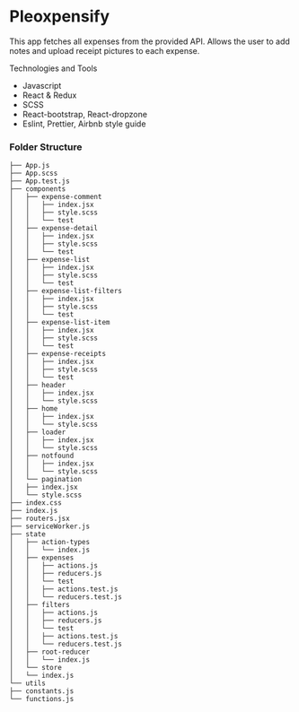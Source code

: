 # Pleoxpensify

This app fetches all expenses from the provided API. Allows the user to add notes and upload receipt pictures to each expense.

Technologies and Tools

- Javascript
- React & Redux
- SCSS
- React-bootstrap, React-dropzone
- Eslint, Prettier, Airbnb style guide

### Folder Structure

```
├── App.js
├── App.scss
├── App.test.js
├── components
│   ├── expense-comment
│   │   ├── index.jsx
│   │   ├── style.scss
│   │   └── test
│   ├── expense-detail
│   │   ├── index.jsx
│   │   ├── style.scss
│   │   └── test
│   ├── expense-list
│   │   ├── index.jsx
│   │   ├── style.scss
│   │   └── test
│   ├── expense-list-filters
│   │   ├── index.jsx
│   │   ├── style.scss
│   │   └── test
│   ├── expense-list-item
│   │   ├── index.jsx
│   │   ├── style.scss
│   │   └── test
│   ├── expense-receipts
│   │   ├── index.jsx
│   │   ├── style.scss
│   │   └── test
│   ├── header
│   │   ├── index.jsx
│   │   └── style.scss
│   ├── home
│   │   ├── index.jsx
│   │   └── style.scss
│   ├── loader
│   │   ├── index.jsx
│   │   └── style.scss
│   ├── notfound
│   │   ├── index.jsx
│   │   └── style.scss
│   └── pagination
│   ├── index.jsx
│   └── style.scss
├── index.css
├── index.js
├── routers.jsx
├── serviceWorker.js
├── state
│   ├── action-types
│   │   └── index.js
│   ├── expenses
│   │   ├── actions.js
│   │   ├── reducers.js
│   │   └── test
│   │   ├── actions.test.js
│   │   └── reducers.test.js
│   ├── filters
│   │   ├── actions.js
│   │   ├── reducers.js
│   │   └── test
│   │   ├── actions.test.js
│   │   └── reducers.test.js
│   ├── root-reducer
│   │   └── index.js
│   └── store
│   └── index.js
└── utils
├── constants.js
└── functions.js
```
